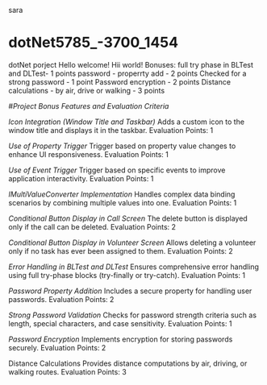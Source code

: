 sara 
# dotNet5785_-3700_1454
dotNet porject 
Hello welcome!
Hii world! 
Bonuses:
full try phase in BLTest and DLTest- 1 points 
password - properrty add - 2 points 
Checked for a strong password - 1 point 
Password encryption - 2 points 
Distance calculations - by air, drive or walking - 3 points


#*_Project Bonus Features and Evaluation Criteria_*

_Icon Integration (Window Title and Taskbar)_
Adds a custom icon to the window title and displays it in the taskbar.
Evaluation Points: 1

_Use of Property Trigger_
Trigger based on property value changes to enhance UI responsiveness.
Evaluation Points: 1

_Use of Event Trigger_
Trigger based on specific events to improve application interactivity.
Evaluation Points: 1

_IMultiValueConverter Implementation_
Handles complex data binding scenarios by combining multiple values into one.
Evaluation Points: 1

_Conditional Button Display in Call Screen_
The delete button is displayed only if the call can be deleted.
Evaluation Points: 2

_Conditional Button Display in Volunteer Screen_
Allows deleting a volunteer only if no task has ever been assigned to them.
Evaluation Points: 2

_Error Handling in BLTest and DLTest_
Ensures comprehensive error handling using full try-phase blocks (try-finally or try-catch).
Evaluation Points: 1

_Password Property Addition_
Includes a secure property for handling user passwords.
Evaluation Points: 2

_Strong Password Validation_
Checks for password strength criteria such as length, special characters, and case sensitivity.
Evaluation Points: 1

_Password Encryption_
Implements encryption for storing passwords securely.
Evaluation Points: 2

Distance Calculations
Provides distance computations by air, driving, or walking routes.
Evaluation Points: 3
